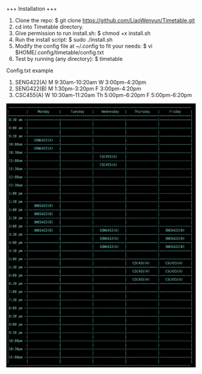 +++ Installation +++ 

1. Clone the repo: $ git clone https://github.com/LiaoWenyun/Timetable.git
2. cd into Timetable directory. 
3. Give permission to run install.sh: $ chmod +x install.sh  
3. Run the install script: $ sudo ./install.sh 
4. Modify the config file at ~/.config to fit your needs: $ vi $HOME/.config/timetable/config.txt
5. Test by running (any directory): $ timetable   

Config.txt example

1. SENG422(A) M 9:30am-10:20am W 3:00pm-4:20pm
2. SENG422(B) M 1:30pm-3:20pm F 3:00pm-4:20pm
3. CSC455(A) W 10:30am-11:20am Th 5:00pm-6:20pm F 5:00pm-6:20pm


<img src="https://github.com/LiaoWenyun/Timetable/blob/master/image.png" height="700" width="550">
